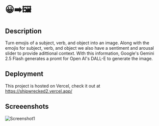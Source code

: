 
# 😀➡️🖼️

## Description

Turn emojis of a subject, verb, and object into an image. Along with the emojis for subject, verb, and object we also have a sentiment and arousal slider to provide adittional context. With this information, Google's Gemini 2.5 Flash generates a promt for Open AI's DALL-E to generate the image.

## Deployment

This project is hosted on Vercel, check it out at <https://shipwrecked2.vercel.app/>

## Screeenshots

![Screenshot1](https://hc-cdn.hel1.your-objectstorage.com/s/v3/c44e053bd0e8f2d95b3b5c64a3a7d6acf82f3783_screenshot_2025-08-09_at_7.55.07___pm.png)
